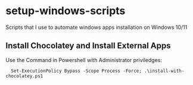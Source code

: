 # setup-windows-scripts
Scripts that I use to automate windows apps installation on Windows 10/11

## Install Chocolatey and Install External Apps
Use the Command in Powershell with Administrator priviledges:
```
  Set-ExecutionPolicy Bypass -Scope Process -Force; .\install-with-chocolatey.ps1
```
